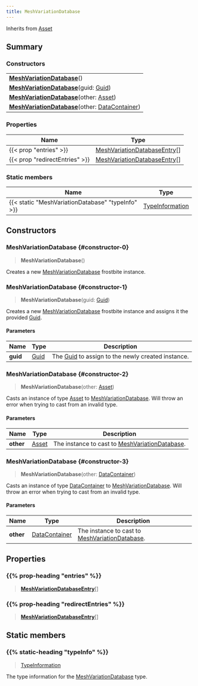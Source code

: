 ```yaml
---
title: MeshVariationDatabase
---
```


Inherits from 
[Asset](/vext/ref/fb/asset)

## Summary
### Constructors
| |
| ----------- |
| **[MeshVariationDatabase](#constructor-0)**() |
| **[MeshVariationDatabase](#constructor-1)**(guid: [Guid](/vext/ref/shared/class/guid)) |
| **[MeshVariationDatabase](#constructor-2)**(other: [Asset](/vext/ref/fb/asset)) |
| **[MeshVariationDatabase](#constructor-3)**(other: [DataContainer](/vext/ref/shared/class/datacontainer)) |

### Properties
| Name | Type |
| ---- | ---- |
| {{< prop "entries" >}} | [MeshVariationDatabaseEntry](/vext/ref/fb/meshvariationdatabaseentry)[] |
| {{< prop "redirectEntries" >}} | [MeshVariationDatabaseEntry](/vext/ref/fb/meshvariationdatabaseentry)[] |

### Static members
| Name | Type |
| ---- | ---- |
| {{< static "MeshVariationDatabase" "typeInfo" >}} | [TypeInformation](/vext/ref/shared/class/typeinformation) |

## Constructors
### MeshVariationDatabase {#constructor-0}
> **MeshVariationDatabase**()

Creates a new [MeshVariationDatabase](/vext/ref/fb/meshvariationdatabase) frostbite instance.

### MeshVariationDatabase {#constructor-1}
> **MeshVariationDatabase**(guid: [Guid](/vext/ref/shared/class/guid))

Creates a new [MeshVariationDatabase](/vext/ref/fb/meshvariationdatabase) frostbite instance and assigns it the provided [Guid](/vext/ref/shared/class/guid).

#### Parameters
| Name | Type | Description |
| ---- | ---- | ----------- |
| **guid** | [Guid](/vext/ref/shared/class/guid) | The [Guid](/vext/ref/shared/class/guid) to assign to the newly created instance. |

### MeshVariationDatabase {#constructor-2}
> **MeshVariationDatabase**(other: [Asset](/vext/ref/fb/asset))

Casts an instance of type [Asset](/vext/ref/fb/asset) to [MeshVariationDatabase](/vext/ref/fb/meshvariationdatabase). Will throw an error when trying to cast from an invalid type.

#### Parameters
| Name | Type | Description |
| ---- | ---- | ----------- |
| **other** | [Asset](/vext/ref/fb/asset) | The instance to cast to [MeshVariationDatabase](/vext/ref/fb/meshvariationdatabase). |

### MeshVariationDatabase {#constructor-3}
> **MeshVariationDatabase**(other: [DataContainer](/vext/ref/shared/class/datacontainer))

Casts an instance of type [DataContainer](/vext/ref/shared/class/datacontainer) to [MeshVariationDatabase](/vext/ref/fb/meshvariationdatabase). Will throw an error when trying to cast from an invalid type.

#### Parameters
| Name | Type | Description |
| ---- | ---- | ----------- |
| **other** | [DataContainer](/vext/ref/shared/class/datacontainer) | The instance to cast to [MeshVariationDatabase](/vext/ref/fb/meshvariationdatabase). |

## Properties
### {{% prop-heading "entries" %}}
> **[MeshVariationDatabaseEntry](/vext/ref/fb/meshvariationdatabaseentry)**[]

### {{% prop-heading "redirectEntries" %}}
> **[MeshVariationDatabaseEntry](/vext/ref/fb/meshvariationdatabaseentry)**[]

## Static members
### {{% static-heading "typeInfo" %}}
> [TypeInformation](/vext/ref/shared/class/typeinformation)

The type information for the [MeshVariationDatabase](/vext/ref/fb/meshvariationdatabase) type.

